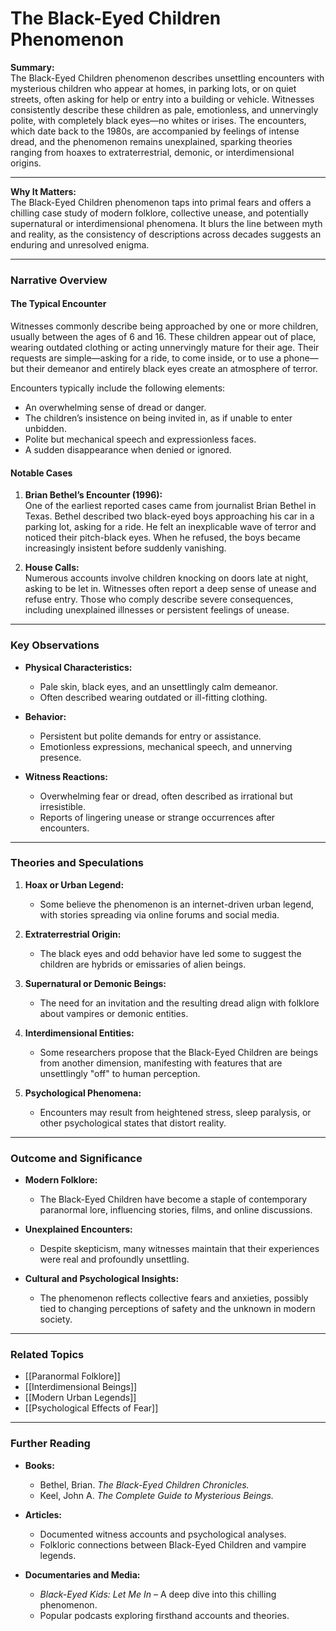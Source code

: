 # The Black-Eyed Children Phenomenon

**Summary:**  
The Black-Eyed Children phenomenon describes unsettling encounters with mysterious children who appear at homes, in parking lots, or on quiet streets, often asking for help or entry into a building or vehicle. Witnesses consistently describe these children as pale, emotionless, and unnervingly polite, with completely black eyes—no whites or irises. The encounters, which date back to the 1980s, are accompanied by feelings of intense dread, and the phenomenon remains unexplained, sparking theories ranging from hoaxes to extraterrestrial, demonic, or interdimensional origins.

---

**Why It Matters:**  
The Black-Eyed Children phenomenon taps into primal fears and offers a chilling case study of modern folklore, collective unease, and potentially supernatural or interdimensional phenomena. It blurs the line between myth and reality, as the consistency of descriptions across decades suggests an enduring and unresolved enigma.

---

### **Narrative Overview**

#### **The Typical Encounter**

Witnesses commonly describe being approached by one or more children, usually between the ages of 6 and 16. These children appear out of place, wearing outdated clothing or acting unnervingly mature for their age. Their requests are simple—asking for a ride, to come inside, or to use a phone—but their demeanor and entirely black eyes create an atmosphere of terror.

Encounters typically include the following elements:

- An overwhelming sense of dread or danger.
- The children’s insistence on being invited in, as if unable to enter unbidden.
- Polite but mechanical speech and expressionless faces.
- A sudden disappearance when denied or ignored.

#### **Notable Cases**

1. **Brian Bethel’s Encounter (1996):**  
    One of the earliest reported cases came from journalist Brian Bethel in Texas. Bethel described two black-eyed boys approaching his car in a parking lot, asking for a ride. He felt an inexplicable wave of terror and noticed their pitch-black eyes. When he refused, the boys became increasingly insistent before suddenly vanishing.
    
2. **House Calls:**  
    Numerous accounts involve children knocking on doors late at night, asking to be let in. Witnesses often report a deep sense of unease and refuse entry. Those who comply describe severe consequences, including unexplained illnesses or persistent feelings of unease.
    

---

### **Key Observations**

- **Physical Characteristics:**
    
    - Pale skin, black eyes, and an unsettlingly calm demeanor.
    - Often described wearing outdated or ill-fitting clothing.
- **Behavior:**
    
    - Persistent but polite demands for entry or assistance.
    - Emotionless expressions, mechanical speech, and unnerving presence.
- **Witness Reactions:**
    
    - Overwhelming fear or dread, often described as irrational but irresistible.
    - Reports of lingering unease or strange occurrences after encounters.

---

### **Theories and Speculations**

1. **Hoax or Urban Legend:**
    
    - Some believe the phenomenon is an internet-driven urban legend, with stories spreading via online forums and social media.
2. **Extraterrestrial Origin:**
    
    - The black eyes and odd behavior have led some to suggest the children are hybrids or emissaries of alien beings.
3. **Supernatural or Demonic Beings:**
    
    - The need for an invitation and the resulting dread align with folklore about vampires or demonic entities.
4. **Interdimensional Entities:**
    
    - Some researchers propose that the Black-Eyed Children are beings from another dimension, manifesting with features that are unsettlingly "off" to human perception.
5. **Psychological Phenomena:**
    
    - Encounters may result from heightened stress, sleep paralysis, or other psychological states that distort reality.

---

### **Outcome and Significance**

- **Modern Folklore:**
    
    - The Black-Eyed Children have become a staple of contemporary paranormal lore, influencing stories, films, and online discussions.
- **Unexplained Encounters:**
    
    - Despite skepticism, many witnesses maintain that their experiences were real and profoundly unsettling.
- **Cultural and Psychological Insights:**
    
    - The phenomenon reflects collective fears and anxieties, possibly tied to changing perceptions of safety and the unknown in modern society.

---

### **Related Topics**

- [[Paranormal Folklore]]
- [[Interdimensional Beings]]
- [[Modern Urban Legends]]
- [[Psychological Effects of Fear]]

---

### **Further Reading**

- **Books:**
    
    - Bethel, Brian. _The Black-Eyed Children Chronicles._
    - Keel, John A. _The Complete Guide to Mysterious Beings._
- **Articles:**
    
    - Documented witness accounts and psychological analyses.
    - Folkloric connections between Black-Eyed Children and vampire legends.
- **Documentaries and Media:**
    
    - _Black-Eyed Kids: Let Me In_ – A deep dive into this chilling phenomenon.
    - Popular podcasts exploring firsthand accounts and theories.

